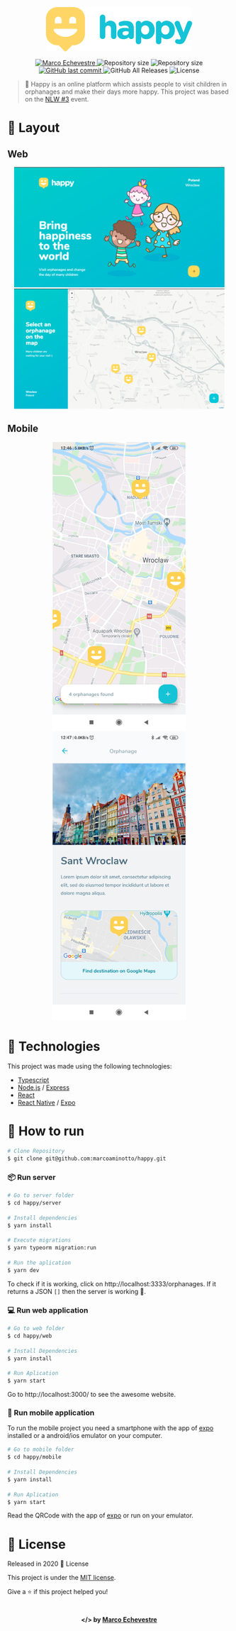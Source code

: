 <p align="center">
   <img src="./.github/Logo.png" alt="Happy" width="330"/>
</p>

<p align="center">	
  <a href="https://www.linkedin.com/in/marco-echevestre/">
      <img alt="Marco Echevestre" src="https://img.shields.io/badge/-Marco Echevestre-15C3D6?style=flat&logo=Linkedin&logoColor=white" />
  </a>
  <img alt="Repository size" src="https://img.shields.io/github/repo-size/marcoaminotto/happy?color=15C3D6">
  <img alt="Repository size" src="https://img.shields.io/github/languages/code-size/marcoaminotto/happy?color=15C3D6">
  <a href="https://github.com/marcoaminotto/proffy/commits/master">
    <img alt="GitHub last commit" src="https://img.shields.io/github/last-commit/marcoaminotto/happy?color=15C3D6">
  </a> 
  <img alt="GitHub All Releases" src="https://img.shields.io/github/downloads/marcoaminotto/happy/total?logo=GitHub&style=flat&color=15C3D6">
  <img alt="License" src="https://img.shields.io/badge/license-MIT-15C3D6">
</p>

> :book: Happy is an online platform which assists people to visit children in orphanages and make their days more happy. This project was based on the [NLW #3](https://nextlevelweek.com) event.

# 📐 Layout

## Web

<div align="center">
  <img src="./.github/web-landing.png" width="475px">
  <img src="./.github/web-selection.png" width="475px">
</div>

## Mobile

<div align="center">
   <img src="./.github/mobile-map.jpg" width="300px">
   <img src="./.github/mobile-orphanage.jpg" width="300px">
</div>

# :rocket: Technologies
This project was made using the following technologies:

* [Typescript](https://www.typescriptlang.org/)
* [Node.js](https://nodejs.org/en/about/) / [Express](https://expressjs.com/)
* [React](https://reactjs.org/)
* [React Native](https://reactnative.dev/) / [Expo](https://expo.io/)

# 🔧 How to run
```bash
# Clone Repository
$ git clone git@github.com:marcoaminotto/happy.git
```

### 📦 Run server

```bash
# Go to server folder
$ cd happy/server

# Install dependencies
$ yarn install

# Execute migrations
$ yarn typeorm migration:run

# Run the aplication
$ yarn dev
```
To check if it is working, click on http://localhost:3333/orphanages. If it returns a JSON ```[]``` then the server is working 🎉. 

### 💻 Run web application

```bash
# Go to web folder
$ cd happy/web

# Install Dependencies
$ yarn install

# Run Aplication
$ yarn start
```
Go to http://localhost:3000/ to see the awesome website.

### 📱 Run mobile application
To run the mobile project you need a smartphone with the app of [expo](https://play.google.com/store/apps/details?id=host.exp.exponent) installed or a android/ios emulator on your computer.

```bash
# Go to mobile folder
$ cd happy/mobile

# Install Dependencies
$ yarn install

# Run Aplication
$ yarn start
```
Read the QRCode with the app of [expo](https://play.google.com/store/apps/details?id=host.exp.exponent) or run on your emulator.

# :closed_book: License

Released in 2020 :closed_book: License

This project is under the [MIT license](./LICENSE).


Give a ⭐️ if this project helped you!

#
<p align="center">
   <b> &#60;/&#62; by <a href="https://www.linkedin.com/in/marco-echevestre/">Marco Echevestre</a></b>
</p>
